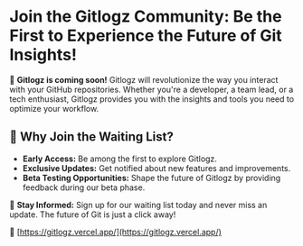 # Join the Gitlogz Community: Be the First to Experience the Future of Git Insights!

🚀 **Gitlogz is coming soon!** Gitlogz will revolutionize the way you interact with your GitHub repositories. Whether you're a developer, a team lead, or a tech enthusiast, Gitlogz provides you with the insights and tools you need to optimize your workflow.

## 🌟 Why Join the Waiting List?
- **Early Access:** Be among the first to explore Gitlogz.
- **Exclusive Updates:** Get notified about new features and improvements.
- **Beta Testing Opportunities:** Shape the future of Gitlogz by providing feedback during our beta phase.

📅 **Stay Informed:** Sign up for our waiting list today and never miss an update. The future of Git is just a click away!

🔗 [https://gitlogz.vercel.app/](https://gitlogz.vercel.app/)
